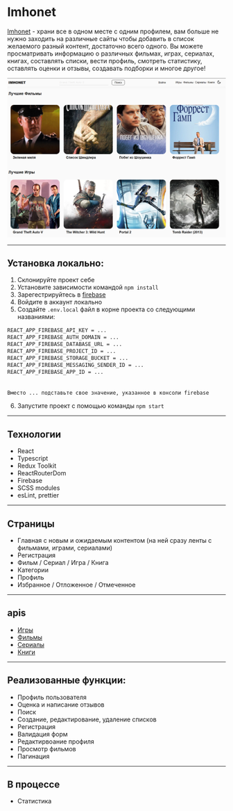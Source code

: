 # Imhonet

[Imhonet](https://imhonet-7f568.web.app) - храни все в одном месте с одним профилем, вам больше не нужно заходить на различные сайты чтобы добавить в список желаемого разный контент, достаточно всего одного. Вы можете просматривать информацию о различных фильмах, играх, сериалах, книгах, составлять списки, вести профиль, смотреть статистику, оставлять оценки и отзывы, создавать подборки и многое другое!

![preview-screenshot](./src/assets/images/preview-screenshot.png)

---

## Установка локально:

1. Склонируйте проект себе
2. Установите зависимости командой `npm install`
3. Зарегестрируйтесь в [firebase](https://firebase.google.com/)
4. Войдите в аккаунт локально
5. Создайте `.env.local` файл в корне проекта со следующими названиями:

```
REACT_APP_FIREBASE_API_KEY = ...
REACT_APP_FIREBASE_AUTH_DOMAIN = ...
REACT_APP_FIREBASE_DATABASE_URL = ...
REACT_APP_FIREBASE_PROJECT_ID = ...
REACT_APP_FIREBASE_STORAGE_BUCKET = ...
REACT_APP_FIREBASE_MESSAGING_SENDER_ID = ...
REACT_APP_FIREBASE_APP_ID = ...


Вместо ... подставьте свое значение, указанное в консоли firebase
```

6. Запустите проект с помощью команды `npm start`

---

## Технологии

- React
- Typescript
- Redux Toolkit
- ReactRouterDom
- Firebase
- SCSS modules
- esLint, prettier

---

## Страницы

- Главная с новым и ожидаемым контентом (на ней сразу ленты с фильмами, играми, сериалами)
- Регистрация
- Фильм / Сериал / Игра / Книга
- Категории
- Профиль
- Избранное / Отложенное / Отмеченное

---

## apis

- [Игры](https://rawg.io/apidocs)
- [Фильмы](https://kinopoiskapiunofficial.tech/)
- [Сериалы](https://tvmaze.com/api)
- [Книги](https://www.googleapis.com/books/)

---

## Реализованные функции:

- Профиль пользователя
- Оценка и написание отзывов
- Поиск
- Создание, редактирование, удаление списков
- Регистрация
- Валидация форм
- Редактирвоание профиля
- Просмотр фильмов
- Пагинация

---

## В процессе

- Статистика
